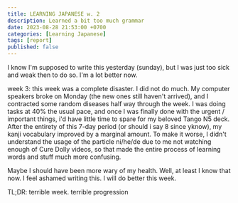 ```yaml
---
title: LEARNING JAPANESE w. 2
description: Learned a bit too much grammar 
date: 2023-08-28 21:53:00 +0700
categories: [Learning Japanese]
tags: [report]
published: false
---
```

I know I'm supposed to write this yesterday (sunday), but I was just too sick and weak then to do so. I'm a lot better now.

week 3:
this week was a complete disaster. I did not do much. My computer speakers broke on Monday (the new ones still haven't arrived), and I contracted some random diseases half way through the week. I was doing tasks at 40% the usual pace, and once I was finally done with the urgent / important things, i'd have little time to spare for my beloved Tango N5 deck. After the entirety of this 7-day period (or should i say 8 since yknow), my kanji vocabulary improved by a marginal amount. To make it worse, I didn't understand the usage of the particle ni/he/de due to me not watching enough of Cure Dolly videos, so that made the entire process of learning words and stuff much more confusing. 

Maybe I should have been more wary of my health. Well, at least I know that now.
I feel ashamed writing this. I will do better this week.

TL;DR: terrible week. terrible progression
